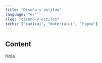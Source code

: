 ```yaml
---
title: "Diseño y estilos"
language: "es"
slug: "diseno-y-estilos"
techs: ["radixui", "materialui", "figma"]
---
```


## Content

Hola
